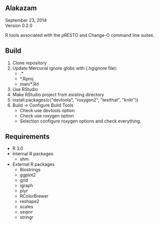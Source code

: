 Alakazam
-------------------------------------------------------------------------------
September 23, 2014  
Version 0.2.0

R tools associated with the pRESTO and Change-O command line suites.

Build
-------------------------------------------------------------------------------
1. Clone repository
2. Update Mercurial ignore globs with (.hgignore file):
    * .*
    * *.Rproj
    * man/*.Rd
3. Use RStudio
4. Make RStudio project from existing directory
5. install.packages(c("devtools", "roxygen2", "testthat", "knitr"))
6. Build -> Configure Build Tools
    * Check use devtools option
    * Check use roxygen option
    * Selection configure roxygen options and check everything.

Requirements
-------------------------------------------------------------------------------
* R 3.0
* Internal R packages
    - shm
* External R packages
    - Biostrings
    - ggplot2
    - grid
    - igraph
    - plyr
    - RColorBrewer
    - reshape2
    - scales
    - seqinr
    - stringr
